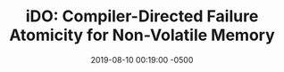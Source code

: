 ---
layout: paper-summary
title:  "iDO: Compiler-Directed Failure Atomicity for Non-Volatile Memory"
date:   2019-08-10 00:19:00 -0500
categories: paper
paper_title: "iDO: Compiler-Directed Failure Atomicity for Non-Volatile Memory"
paper_link: https://ieeexplore.ieee.org/document/8574546
paper_keyword: JUSTDO; iDO; Failure Atomicity; Idempotent Region
paper_year: MICRO 2018
rw_set: 
htm_cd: 
htm_cr: 
version_mgmt: 
---